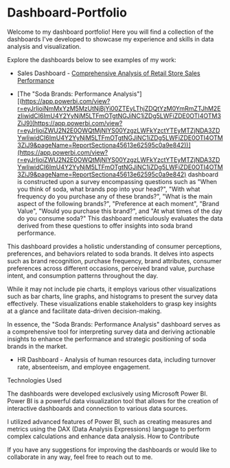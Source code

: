 # Dashboard-Portfolio
Welcome to my dashboard portfolio! Here you will find a collection of the dashboards I've developed to showcase my experience and skills in data analysis and visualization.


Explore the dashboards below to see examples of my work:

 - Sales Dashboard - [Comprehensive Analysis of Retail Store Sales Performance](https://app.powerbi.com/view?r=eyJrIjoiNmMxYzM5MzUtNjBjYi00ZTEyLThjZDQtYzM0YmRmZTJhM2EzIiwidCI6ImU4Y2YyNjM5LTFmOTgtNGJiNC1iZDg5LWFiZDE0OTI4OTM3ZiJ9)


 - [The "Soda Brands: Performance Analysis"][(https://app.powerbi.com/view?r=eyJrIjoiNmMxYzM5MzUtNjBjYi00ZTEyLThjZDQtYzM0YmRmZTJhM2EzIiwidCI6ImU4Y2YyNjM5LTFmOTgtNGJiNC1iZDg5LWFiZDE0OTI4OTM3ZiJ9](https://app.powerbi.com/view?r=eyJrIjoiZWU2N2E0OWQtMjNlYS00YzgzLWFkYzctYTEyMTZjNDA3ZDYwIiwidCI6ImU4Y2YyNjM5LTFmOTgtNGJiNC1iZDg5LWFiZDE0OTI4OTM3ZiJ9&pageName=ReportSectiona45613e62595c0a9e842))](https://app.powerbi.com/view?r=eyJrIjoiZWU2N2E0OWQtMjNlYS00YzgzLWFkYzctYTEyMTZjNDA3ZDYwIiwidCI6ImU4Y2YyNjM5LTFmOTgtNGJiNC1iZDg5LWFiZDE0OTI4OTM3ZiJ9&pageName=ReportSectiona45613e62595c0a9e842) dashboard is constructed upon a survey encompassing questions such as "When you think of soda, what brands pop into your head?", "With what frequency do you purchase any of these brands?", "What is the main aspect of the following brands?", "Preference at each moment", "Brand Value", "Would you purchase this brand?", and "At what times of the day do you consume soda?" This dashboard meticulously evaluates the data derived from these questions to offer insights into soda brand performance.

This dashboard provides a holistic understanding of consumer perceptions, preferences, and behaviors related to soda brands. It delves into aspects such as brand recognition, purchase frequency, brand attributes, consumer preferences across different occasions, perceived brand value, purchase intent, and consumption patterns throughout the day.

While it may not include pie charts, it employs various other visualizations such as bar charts, line graphs, and histograms to present the survey data effectively. These visualizations enable stakeholders to grasp key insights at a glance and facilitate data-driven decision-making.

In essence, the "Soda Brands: Performance Analysis" dashboard serves as a comprehensive tool for interpreting survey data and deriving actionable insights to enhance the performance and strategic positioning of soda brands in the market.

 - HR Dashboard - Analysis of human resources data, including turnover rate, absenteeism, and employee engagement.

Technologies Used

The dashboards were developed exclusively using Microsoft Power BI. Power BI is a powerful data visualization tool that allows for the creation of interactive dashboards and connection to various data sources.

I utilized advanced features of Power BI, such as creating measures and metrics using the DAX (Data Analysis Expressions) language to perform complex calculations and enhance data analysis.
How to Contribute

If you have any suggestions for improving the dashboards or would like to collaborate in any way, feel free to reach out to me.
